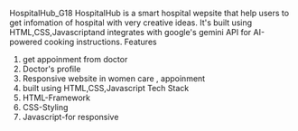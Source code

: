 HospitalHub_G18
HospitalHub is a smart hospital wepsite that help users to get infomation of hospital with very creative ideas. 
It's built using HTML,CSS,Javascriptand integrates with google's gemini API for AI-powered cooking instructions.
Features
1) get appoinment from doctor
2) Doctor's profile
3) Responsive website in women care , appoinment
4) built using HTML,CSS,Javascript
Tech Stack
1) HTML-Framework
2) CSS-Styling
3) Javascript-for responsive 
